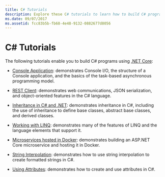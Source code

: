 ```yaml
---
title: C# Tutorials
description: Explore these C# tutorials to learn how to build C# programs and learn C# language features.
ms.date: 09/07/2017
ms.assetid: fcc83b5b-fb68-4e48-9132-0882677d8056
---
```

# C# Tutorials

The following tutorials enable you to build C# programs using [.NET Core](../../core/index.md):

* [Console Application](console-teleprompter.md): demonstrates Console I/O, the structure of a Console application, and the basics of the task-based asynchronous programming model.

* [REST Client](console-webapiclient.md): demonstrates web communications, JSON serialization, and object-oriented features in the C# language.

* [Inheritance in C# and .NET](inheritance.md): demonstrates inheritance in C#, including the use of inheritance to define base classes, abstract base classes, and derived classes.

* [Working with LINQ](working-with-linq.md): demonstrates many of the features of LINQ and the language elements that support it.

* [Microservices hosted in Docker](microservices.md): demonstrates building an ASP.NET Core microservice and hosting it in Docker.

* [String Interpolation](string-interpolation.md): demonstrates how to use string interpolation to create formatted strings in C#.

* [Using Attributes](attributes.md): demonstrates how to create and use attributes in C#.
